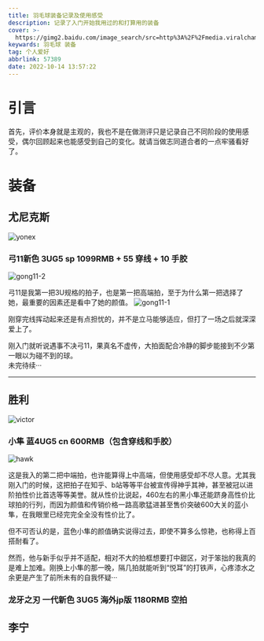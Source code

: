 ```yaml
---
title: 羽毛球装备记录及使用感受
description: 记录了入门开始我用过的和打算用的装备
cover: >-
  https://gimg2.baidu.com/image_search/src=http%3A%2F%2Fmedia.viralcham.com%2F2019%2F11%2Fchong.jpg&refer=http%3A%2F%2Fmedia.viralcham.com&app=2002&size=f9999,10000&q=a80&n=0&g=0n&fmt=auto?sec=1668306093&t=e486d05d80ade497076d69f3f6aaf25a
keywards: 羽毛球 装备
tag: 个人爱好
abbrlink: 57389
date: 2022-10-14 13:57:22
---
```

# 引言

首先，评价本身就是主观的，我也不是在做测评只是记录自己不同阶段的使用感受，偶尔回顾起来也能感受到自己的变化。就请当做志同道合者的一点牢骚看好了。

# 装备

## 尤尼克斯  
![yonex](http://m.qpic.cn/psc?/V53jW4D91kOesq1DPCaR1gFdnj2TzFle/ruAMsa53pVQWN7FLK88i5pMRHypw2f*XTU7kz9FkAMSapZ4Gfv1CgyCd0*luGJt6UDXr0GTYo6CGMGic5Nl1lR2MWT9v2cimgdBTlgnY0Ac!/mnull&bo=TAP*AEwD*wABByA!&rf=photolist&t=5)

### 弓11新色 3UG5 sp 1099RMB + 55 穿线 + 10 手胶   
![gong11-2](http://m.qpic.cn/psc?/V53jW4D91kOesq1DPCaR1gFdnj2TzFle/ruAMsa53pVQWN7FLK88i5hsk6whkNSmG3bl95tKr9zzG0uAJb1kfVEa8IfEm6N17HPGNm6GRVKDz4Ij06asEekLcvjvh9q4Eq*LyfcT5xc4!/mnull&bo=WAJYAlgCWAIBByA!&rf=photolist&t=5)

弓11是我第一把3U规格的拍子，也是第一把高端拍，至于为什么第一把选择了她，最重要的因素还是看中了她的颜值。
![gong11-1](http://m.qpic.cn/psc?/V53jW4D91kOesq1DPCaR1gFdnj2TzFle/ruAMsa53pVQWN7FLK88i5hsk6whkNSmG3bl95tKr9zx.rWOTf3S3f5K7WAMWEn4NQQWt0Q0lovzX2C2f.dfARy8J9lLnx4RFgbvcKzgDPY8!/mnull&bo=fgN.A34DfgMBByA!&rf=photolist&t=5)

刚穿完线挥动起来还是有点担忧的，并不是立马能够适应，但打了一场之后就深深爱上了。

刚入门就听说遇事不决弓11，果真名不虚传，大拍面配合冷静的脚步能接到不少第一眼以为碰不到的球。  
未完待续···

---

## 胜利  
![victor](http://m.qpic.cn/psc?/V53jW4D91kOesq1DPCaR1gFdnj2TzFle/ruAMsa53pVQWN7FLK88i5rqV2CepK4kdqjT2.MQsrpugB6DY83YLhNoTF20FknZoyDQLutA6IYOnZlvld.WHrTKUlg9Q7eWgupbHemDHIqQ!/mnull&bo=dAHQAHQB0AADByI!&rf=photolist&t=5)

### 小隼 蓝4UG5 cn 600RMB（包含穿线和手胶）  
![hawk](http://m.qpic.cn/psc?/V53jW4D91kOesq1DPCaR1gFdnj2TzFle/ruAMsa53pVQWN7FLK88i5rqV2CepK4kdqjT2.MQsrpvDZSWY.bEPWmh3p5b3H25bsumcGe8jF1bKlBzIpRuUMB6J7fzWT0NvTlUhLnqM3K0!/mnull&bo=aQJpAmkCaQIBByA!&rf=photolist&t=5)

这是我入的第二把中端拍，也许能算得上中高端，但使用感受却不尽人意。尤其我刚入门的时候，这把拍子在知乎、b站等等平台被宣传得神乎其神，甚至被冠以进阶拍性价比首选等等美誉。就从性价比说起，460左右的黑小隼还能跻身高性价比球拍的行列，而因为颜值和传销价格一路高歌猛进甚至售价突破600大关的蓝小隼，在我眼里已经完完全全没有性价比了。 

但不可否认的是，蓝色小隼的颜值确实说得过去，即使不算多么惊艳，也称得上百搭耐看了。  

然而，他与新手似乎并不适配，相对不大的拍框想要打中甜区，对于笨拙的我真的是难上加难。刚换上小隼的那一晚，隔几拍就能听到“悦耳”的打铁声，心疼漆水之余更是产生了前所未有的自我怀疑···

### 龙牙之刃 一代新色 3UG5 海外jp版 1180RMB 空拍

## 李宁